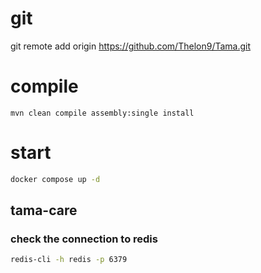 # git

git remote add origin https://github.com/Thelon9/Tama.git

# compile
```
mvn clean compile assembly:single install
```

# start
```bash
docker compose up -d
```

## tama-care

### check the connection to redis

```bash
redis-cli -h redis -p 6379
```